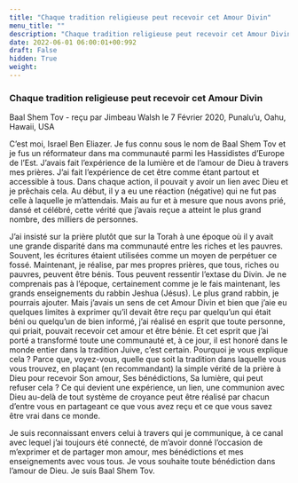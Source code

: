 ```yaml
---
title: "Chaque tradition religieuse peut recevoir cet Amour Divin"
menu_title: ""
description: "Chaque tradition religieuse peut recevoir cet Amour Divin"
date: 2022-06-01 06:00:01+00:992
draft: False
hidden: True
weight:
---
```

### Chaque tradition religieuse peut recevoir cet Amour Divin

Baal Shem Tov - reçu par Jimbeau Walsh le 7 Février 2020, Punalu’u, Oahu, Hawaii, USA

C’est moi, Israel Ben Eliazer. Je fus connu sous le nom de Baal Shem Tov et je fus un réformateur dans ma communauté parmi les Hassidistes d’Europe de l’Est. J’avais fait l’expérience de la lumière et de l’amour de Dieu à travers mes prières. J’ai fait l’expérience de cet être comme étant partout et accessible à tous. Dans chaque action, il pouvait y avoir un lien avec Dieu et je prêchais cela. Au début, il y a eu une réaction (négative) qui ne fut pas celle à laquelle je m’attendais. Mais au fur et à mesure que nous avons prié, dansé et célébré, cette vérité que j’avais reçue a atteint le plus grand nombre, des milliers de personnes.

J’ai insisté sur la prière plutôt que sur la Torah à une époque où il y avait une grande disparité dans ma communauté entre les riches et les pauvres. Souvent, les écritures étaient utilisées comme un moyen de perpétuer ce fossé. Maintenant, je réalise, par mes propres prières, que tous, riches ou pauvres, peuvent être bénis. Tous peuvent ressentir l’extase du Divin. Je ne comprenais pas à l’époque, certainement comme je le fais maintenant, les grands enseignements du rabbin Jeshua (Jésus). Le plus grand rabbin, je pourrais ajouter. Mais j’avais un sens de cet Amour Divin et bien que j’aie eu quelques limites à exprimer qu’il devait être reçu par quelqu’un qui était béni ou quelqu’un de bien informé, j’ai réalisé en esprit que toute personne, qui priait, pouvait recevoir cet amour et être bénie. Et cet esprit que j’ai porté a transformé toute une communauté et, à ce jour, il est honoré dans le monde entier dans la tradition Juive, c’est certain. Pourquoi je vous explique cela ? Parce que, voyez-vous, quelle que soit la tradition dans laquelle vous vous trouvez, en plaçant (en recommandant) la simple vérité de la prière à Dieu pour recevoir Son amour, Ses bénédictions, Sa lumière, qui peut refuser cela ? Ce qui devient une expérience, un lien, une communion avec Dieu au-delà de tout système de croyance peut être réalisé par chacun d’entre vous en partageant ce que vous avez reçu et ce que vous savez être vrai dans ce monde.

Je suis reconnaissant envers celui à travers qui je communique, à ce canal avec lequel j’ai toujours été connecté, de m’avoir donné l’occasion de m’exprimer et de partager mon amour, mes bénédictions et mes enseignements avec vous tous. Je vous souhaite toute bénédiction dans l’amour de Dieu. Je suis Baal Shem Tov.



